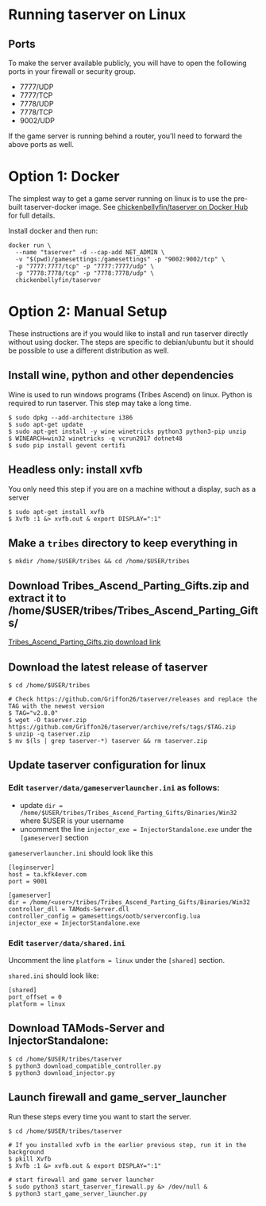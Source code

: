 # Running taserver on Linux

## Ports
To make the server available publicly, you will have to open the following ports in your firewall or security group.

  -   7777/UDP
  -   7777/TCP
  -   7778/UDP
  -   7778/TCP
  -   9002/UDP

If the game server is running behind a router, you'll need to forward the above ports as well.

# Option 1: Docker

The simplest way to get a game server running on linux is to use the pre-built taserver-docker image.
See 
[chickenbellyfin/taserver on Docker Hub](https://hub.docker.com/r/chickenbellyfin/taserver) for full details.

Install docker and then run:
```
docker run \
  --name "taserver" -d --cap-add NET_ADMIN \
  -v "$(pwd)/gamesettings:/gamesettings" -p "9002:9002/tcp" \
  -p "7777:7777/tcp" -p "7777:7777/udp" \
  -p "7778:7778/tcp" -p "7778:7778/udp" \
  chickenbellyfin/taserver
```


# Option 2: Manual Setup

These instructions are if you would like to install and run taserver directly without using docker. The steps are specific to debian/ubuntu but it should be possible to use a different distribution as well.

## Install wine, python and other dependencies
Wine is used to run windows programs (Tribes Ascend) on linux. Python is required to run taserver. This step may take a long time.
```
$ sudo dpkg --add-architecture i386
$ sudo apt-get update
$ sudo apt-get install -y wine winetricks python3 python3-pip unzip
$ WINEARCH=win32 winetricks -q vcrun2017 dotnet48
$ sudo pip install gevent certifi
```

## Headless only: install xvfb
You only need this step if you are on a machine without a display, such as a server

```
$ sudo apt-get install xvfb
$ Xvfb :1 &> xvfb.out & export DISPLAY=":1"
```


## Make a `tribes` directory to keep everything in
```
$ mkdir /home/$USER/tribes && cd /home/$USER/tribes
```

## Download Tribes_Ascend_Parting_Gifts.zip and extract it to /home/$USER/tribes/Tribes_Ascend_Parting_Gifts/
[Tribes_Ascend_Parting_Gifts.zip download link](https://drive.google.com/uc?id=1hsjXFWJ2yvBCPNAy8SxQ2hT3XLIPvsrE&export=download)

## Download the latest release of taserver

```
$ cd /home/$USER/tribes

# Check https://github.com/Griffon26/taserver/releases and replace the TAG with the newest version
$ TAG="v2.8.0"
$ wget -O taserver.zip https://github.com/Griffon26/taserver/archive/refs/tags/$TAG.zip
$ unzip -q taserver.zip
$ mv $(ls | grep taserver-*) taserver && rm taserver.zip
```

## Update taserver configuration for linux

### Edit `taserver/data/gameserverlauncher.ini` as follows:

- update `dir = /home/$USER/tribes/Tribes_Ascend_Parting_Gifts/Binaries/Win32` where $USER is your username
- uncomment the line `injector_exe = InjectorStandalone.exe` under the `[gameserver]` section

`gameserverlauncher.ini` should look like this
```
[loginserver]
host = ta.kfk4ever.com
port = 9001

[gameserver]
dir = /home/<user>/tribes/Tribes_Ascend_Parting_Gifts/Binaries/Win32
controller_dll = TAMods-Server.dll
controller_config = gamesettings/ootb/serverconfig.lua
injector_exe = InjectorStandalone.exe
```

### Edit `taserver/data/shared.ini`

Uncomment the line `platform = linux` under the `[shared]` section.

`shared.ini` should look like:
```
[shared]
port_offset = 0
platform = linux
```

## Download TAMods-Server and InjectorStandalone:

```
$ cd /home/$USER/tribes/taserver
$ python3 download_compatible_controller.py
$ python3 download_injector.py
```

## Launch firewall and game_server_launcher
Run these steps every time you want to start the server.

```
$ cd /home/$USER/tribes/taserver

# If you installed xvfb in the earlier previous step, run it in the background
$ pkill Xvfb
$ Xvfb :1 &> xvfb.out & export DISPLAY=":1"

# start firewall and game server launcher
$ sudo python3 start_taserver_firewall.py &> /dev/null &
$ python3 start_game_server_launcher.py
```


